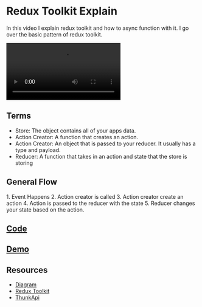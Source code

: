 # Redux Toolkit Explain

In this video I explain redux toolkit and how to async function with it. I go over the basic pattern of redux toolkit.  

<video controls>
    <source src="https://storage.googleapis.com/noah-education-videos/react-mini-challenges/8-redux-toolkit-explained.mp4"
            type="video/mp4">
</video>
 
## Terms

- Store: The object contains all of your apps data.
- Action Creator: A function that creates an action.
- Action Creator: An object that is passed to your reducer. It usually has a type and payload.
- Reducer: A function that takes in an action and state that the store is storing

## General Flow

1\. Event Happens
2\. Action creator is called
3\. Action creator create an action
4\. Action is passed to the reducer with the state
5\. Reducer changes your state based on the action.

## [Code](https://codesandbox.io/s/redux-toolkit-simplified-5gsd8r)

## [Demo](https://5gsd8r.csb.app/)


## Resources

- [Diagram](https://drive.google.com/file/d/1idrNm3Mp_A8xl1Q45qMh9RdX8MAFXwyr/view?usp=sharing)
- [Redux Toolkit](https://redux-toolkit.js.org/introduction/getting-started)
- [ThunkApi](https://app.diagrams.net/#G1idrNm3Mp_A8xl1Q45qMh9RdX8MAFXwyr)